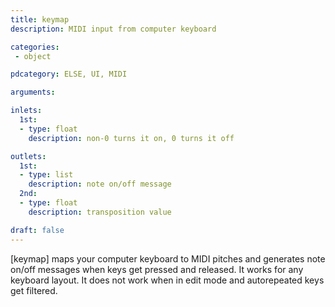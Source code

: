 ```yaml
---
title: keymap
description: MIDI input from computer keyboard

categories:
 - object

pdcategory: ELSE, UI, MIDI

arguments:

inlets:
  1st:
  - type: float
    description: non-0 turns it on, 0 turns it off

outlets:
  1st:
  - type: list
    description: note on/off message
  2nd:
  - type: float
    description: transposition value

draft: false
---
```

[keymap] maps your computer keyboard to MIDI pitches and generates note
on/off messages when keys get pressed and released. It works for any
keyboard layout. It does not work when in edit mode and autorepeated
keys get filtered.

